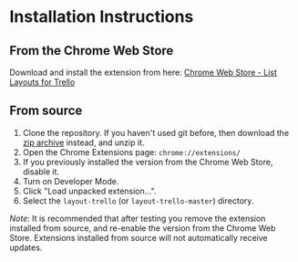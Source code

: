 Installation Instructions
=========================

From the Chrome Web Store
-------------------------
Download and install the extension from here: [Chrome Web Store - List Layouts for Trello](https://chrome.google.com/webstore/detail/list-layouts-for-trello/aldklnbenbdgfgfbflalmlddkkndgnlc)

From source
-----------
1. Clone the repository. If you haven't used git before, then download the [zip archive](https://github.com/natalieperna/layout-trello/archive/master.zip) instead, and unzip it.
2. Open the Chrome Extensions page: `chrome://extensions/`
3. If you previously installed the version from the Chrome Web Store, disable it.
4. Turn on Developer Mode.
5. Click "Load unpacked extension...".
6. Select the `layout-trello` (or `layout-trello-master`) directory.

*Note*: It is recommended that after testing you remove the extension installed from source, and re-enable the version from the Chrome Web Store. Extensions installed from source will not automatically receive updates.
